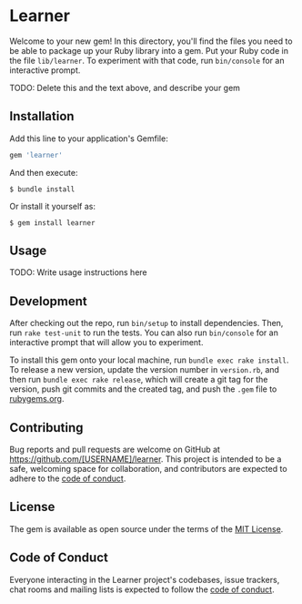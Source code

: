 # Learner

Welcome to your new gem! In this directory, you'll find the files you need to be able to package up your Ruby library into a gem. Put your Ruby code in the file `lib/learner`. To experiment with that code, run `bin/console` for an interactive prompt.

TODO: Delete this and the text above, and describe your gem

## Installation

Add this line to your application's Gemfile:

```ruby
gem 'learner'
```

And then execute:

    $ bundle install

Or install it yourself as:

    $ gem install learner

## Usage

TODO: Write usage instructions here

## Development

After checking out the repo, run `bin/setup` to install dependencies. Then, run `rake test-unit` to run the tests. You can also run `bin/console` for an interactive prompt that will allow you to experiment.

To install this gem onto your local machine, run `bundle exec rake install`. To release a new version, update the version number in `version.rb`, and then run `bundle exec rake release`, which will create a git tag for the version, push git commits and the created tag, and push the `.gem` file to [rubygems.org](https://rubygems.org).

## Contributing

Bug reports and pull requests are welcome on GitHub at https://github.com/[USERNAME]/learner. This project is intended to be a safe, welcoming space for collaboration, and contributors are expected to adhere to the [code of conduct](https://github.com/[USERNAME]/learner/blob/main/CODE_OF_CONDUCT.md).

## License

The gem is available as open source under the terms of the [MIT License](https://opensource.org/licenses/MIT).

## Code of Conduct

Everyone interacting in the Learner project's codebases, issue trackers, chat rooms and mailing lists is expected to follow the [code of conduct](https://github.com/[USERNAME]/learner/blob/main/CODE_OF_CONDUCT.md).
